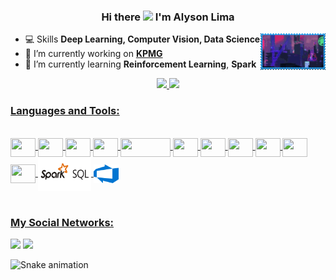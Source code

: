 <!--### Hi there 👋 I'm Alyson Lima-->
<h3 align="center"> Hi there <img src="https://raw.githubusercontent.com/kaueMarques/kaueMarques/master/hi.gif" width="30px"> I'm Alyson Lima</h3>
<img align="right" height="59em" src="https://raw.githubusercontent.com/toinnn/toinnn/main/assets/db4cmsm-d17dc006-cd25-4fb7-8090-e34e9b204975.gif"/>

- 💻 Skills **Deep Learning, Computer Vision, Data Science**
- 🔭 I’m currently working on [**KPMG**](https://www.linkedin.com/in/alyson-lima-400822145/)
- 🌱 I’m currently learning **Reinforcement Learning**, **Spark**

<div align="center">
  <a href="https://github.com/toinnn">
  <img height="180em" src="https://github-readme-stats.vercel.app/api?username=toinnn&show_icons=true&theme=tokyonight&include_all_commits=true&count_private=true"/>
  <img height="180em" src="https://github-readme-stats.vercel.app/api/top-langs/?username=toinnn&layout=compact&langs_count=7&theme=tokyonight"/>
</div>
  
  ### Languages and Tools:
  
<div style="display: inline_block"><br>
  <img align="center" height="30" width="40" src="https://cdn.jsdelivr.net/gh/devicons/devicon/icons/python/python-original.svg" />
  <img align="center" height="30" width="40" src="https://www.vectorlogo.zone/logos/pytorch/pytorch-icon.svg"  />
  <img align="center" height="30" width="40" src="https://api.iconify.design/logos/opencv.svg"/>
  <img align="center" height="30" width="40" src="https://cdn.jsdelivr.net/gh/devicons/devicon/icons/pandas/pandas-original.svg" />
 
  <!--img align="center" height="30" width="40" src="https://avatars.githubusercontent.com/u/33467679?s=280&v=4"/-->
  <img align="center" height="30" width="80" src="https://miro.medium.com/max/502/1*9Q1rcr_peQdnGMwOYDBFhw.png"/>
 
  <img align="center" height="30" width="40" src="https://cdn.jsdelivr.net/gh/devicons/devicon/icons/vscode/vscode-original.svg" />
  <img align="center" height="30" width="40" src="https://cdn.jsdelivr.net/gh/devicons/devicon/icons/git/git-original.svg" />
  <img align="center" height="30" width="40" src="https://cdn.jsdelivr.net/gh/devicons/devicon/icons/github/github-original.svg" />
  <img align="center" height="30" width="40" src="https://github.com/valohai/ml-logos/blob/master/keras-text.svg" />
  <img align="center" height="30" width="40" src="https://cdn.jsdelivr.net/gh/devicons/devicon/icons/cplusplus/cplusplus-original.svg" />
  <img align="center" height="30" width="40" src="https://cdn.jsdelivr.net/gh/devicons/devicon/icons/java/java-original.svg" />
  <img align="center" height="55" width="85" src="https://raw.githubusercontent.com/toinnn/toinnn/main/assets/Spark_SQL____0_u1noledLKaJhXuuW.jpg" />
  <img align="center" height="30" width="40" src="https://raw.githubusercontent.com/toinnn/toinnn/0342da0ce7da875dea9ee9600d38c4c04b3346cb/assets/Azure_devops.svg" />
  <!--<img align="center" height="50" width="75" src="https://raw.githubusercontent.com/toinnn/toinnn/main/assets/PySpark.jpeg" />-->
</div>
 <br> 

  
  ### My Social Networks:
  
<p align="left">
<a href="mailto:limaalyson@hotmail.com" alt="Hotmail">
<img src="https://img.shields.io/badge/-Gmail-e34c41?style=flat-square&labelColor=e34c41&logo=gmail&logoColor=white&link=pattrickx@edu.unifor.br" /></a>

<a href="https://www.linkedin.com/in/alyson-lima-400822145/" alt="Linkedin">
<img src="https://img.shields.io/badge/-Linkedin-blue?style=flat-square&logo=Linkedin&logoColor=white&link=https://www.linkedin.com/in/patrick-m-lima/" /></a>
  
  
  
  ![Snake animation](https://github.com/toinnn/toinnn/blob/output/github-contribution-grid-snake.svg)

<!--
**toinnn/toinnn** is a ✨ _special_ ✨ repository because its `README.md` (this file) appears on your GitHub profile.

Here are some ideas to get you started:
 <img align="center" height="30" width="40" src="https://api.iconify.design/simple-icons/googlecolab.svg?size=68&color=%23c9c9c9"/>
- 👯 I’m looking to collaborate on ...
- 🤔 I’m looking for help with ...
- 💬 Ask me about ...
- 📫 How to reach me: ...
- ⚡ Fun fact: ...
-->
